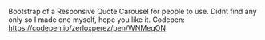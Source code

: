 Bootstrap of a Responsive Quote Carousel for people to use.
Didnt find any only so I made one myself, hope you like it.
Codepen: https://codepen.io/zerloxperez/pen/WNMeqON
